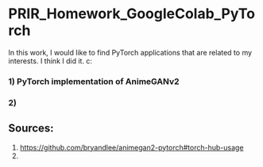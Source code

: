 # PRIR_Homework_GoogleColab_PyTorch
In this work, I would like to find PyTorch applications that are related to my interests.
I think I did it. c:
### 1) PyTorch implementation of AnimeGANv2

### 2) 
## Sources:
1) https://github.com/bryandlee/animegan2-pytorch#torch-hub-usage
3) 
